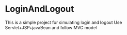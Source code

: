 # LoginAndLogout
This is a simple project for simulating login and logout
Use Servlet+JSP+javaBean and follow MVC model
